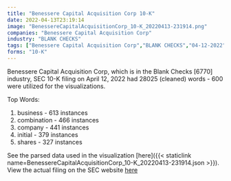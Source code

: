 ```yaml
---
title: "Benessere Capital Acquisition Corp 10-K"
date: 2022-04-13T23:19:14
image: "BenessereCapitalAcquisitionCorp_10-K_20220413-231914.png"
companies: "Benessere Capital Acquisition Corp"
industry: "BLANK CHECKS"
tags: ["Benessere Capital Acquisition Corp","BLANK CHECKS","04-12-2022","10-K"]
forms: "10-K"
---
```

Benessere Capital Acquisition Corp, which is in the Blank Checks [6770] industry, SEC 10-K filing on April 12, 2022 had 28025 (cleaned) words - 600 were utilized for the visualizations.

Top Words:
1. business - 613 instances
2. combination - 466 instances
3. company - 441 instances
4. initial - 379 instances
5. shares - 327 instances


See the parsed data used in the visualization [here]({{< staticlink name=BenessereCapitalAcquisitionCorp_10-K_20220413-231914.json >}}).  
View the actual filing on the SEC website [here](https://www.sec.gov/Archives/edgar/data/1828735/0001193125-22-103027.txt)